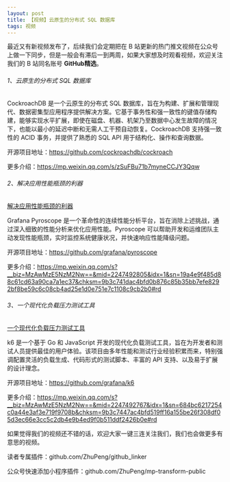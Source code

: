 ```yaml
---
layout: post
title: 【视频】云原生的分布式 SQL 数据库
tags: 视频
---
```


最近又有新视频发布了，后续我们会定期把在 B 站更新的热门推文视频在公众号上做一下同步，但是一般会有滞后一到两周，如果大家想及时观看视频，欢迎关注我们的 B 站同名账号 **GitHub精选**。

######  1、云原生的分布式 SQL 数据库

CockroachDB 是一个云原生的分布式 SQL 数据库，旨在为构建、扩展和管理现代、数据密集型应用程序提供解决方案。它基于事务性和强一致性的键值存储构建，能够实现水平扩展，即使在磁盘、机器、机架乃至数据中心发生故障的情况下，也能以最小的延迟中断和无需人工干预自动恢复。CockroachDB 支持强一致性的 ACID 事务，并提供了熟悉的 SQL API 用于结构化、操作和查询数据。

开源项目地址：https://github.com/cockroachdb/cockroach

更多介绍：https://mp.weixin.qq.com/s/zSuFBu71b7myneCCJY3Qqw

###### 2、解决应用性能瓶颈的利器

[解决应用性能瓶颈的利器](https://www.bilibili.com/video/BV14eqLYxE1d/)

Grafana Pyroscope 是一个革命性的连续性能分析平台，旨在消除上述挑战，通过深入细致的性能分析来优化应用性能。Pyroscope 可以帮助开发和运维团队主动发现性能瓶颈，实时监控系统健康状况，并快速响应性能降级问题。

开源项目地址：https://github.com/grafana/pyroscope

更多介绍：https://mp.weixin.qq.com/s?__biz=MzAwMzE5NzM2Nw==&mid=2247492805&idx=1&sn=19a4e9f485d88c61cd63a90ca7a1ec37&chksm=9b3c741dac4bfd0b876c85b35bb7efe8292bf8be59c6c08cb4ad25e1d0e751e7c1108c9cb2b0#rd

###### 3、一个现代化负载压力测试工具

[一个现代化负载压力测试工具](https://www.bilibili.com/video/BV1xBqLYXEFg/)

k6 是一个基于 Go 和 JavaScript 开发的现代化负载测试工具，旨在为开发者和测试人员提供最佳的用户体验。该项目由多年性能和测试行业经验积累而来，特别强调配置灵活的负载生成、代码形式的测试脚本、丰富的 API 支持、以及易于扩展的设计理念。

开源项目地址：https://github.com/grafana/k6

更多介绍：https://mp.weixin.qq.com/s?__biz=MzAwMzE5NzM2Nw==&mid=2247492767&idx=1&sn=684bc6217254c0a44e3af3e719f9708b&chksm=9b3c7447ac4bfd519ff16a155be26f308df05d3ec66e3cc5c2db4e9b4ed9f0b511ddf2426b0e#rd

如果觉得我们的视频还不错的话，欢迎大家一键三连关注我们，我们也会做更多有意思的视频。

读者专属插件：github.com/ZhuPeng/github_linker

公众号快速添加小程序插件：github.com/ZhuPeng/mp-transform-public
